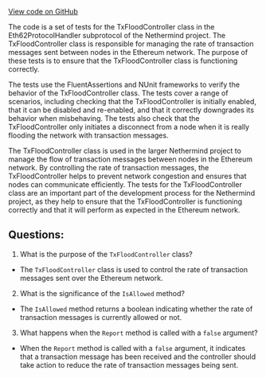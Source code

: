 [View code on GitHub](https://github.com/nethermindeth/nethermind/Nethermind.Network.Test/P2P/Subprotocols/Eth/V62/TxFloodControllerTests.cs)

The code is a set of tests for the TxFloodController class in the Eth62ProtocolHandler subprotocol of the Nethermind project. The TxFloodController class is responsible for managing the rate of transaction messages sent between nodes in the Ethereum network. The purpose of these tests is to ensure that the TxFloodController class is functioning correctly.

The tests use the FluentAssertions and NUnit frameworks to verify the behavior of the TxFloodController class. The tests cover a range of scenarios, including checking that the TxFloodController is initially enabled, that it can be disabled and re-enabled, and that it correctly downgrades its behavior when misbehaving. The tests also check that the TxFloodController only initiates a disconnect from a node when it is really flooding the network with transaction messages.

The TxFloodController class is used in the larger Nethermind project to manage the flow of transaction messages between nodes in the Ethereum network. By controlling the rate of transaction messages, the TxFloodController helps to prevent network congestion and ensures that nodes can communicate efficiently. The tests for the TxFloodController class are an important part of the development process for the Nethermind project, as they help to ensure that the TxFloodController is functioning correctly and that it will perform as expected in the Ethereum network.
## Questions: 
 1. What is the purpose of the `TxFloodController` class?
- The `TxFloodController` class is used to control the rate of transaction messages sent over the Ethereum network.

2. What is the significance of the `IsAllowed` method?
- The `IsAllowed` method returns a boolean indicating whether the rate of transaction messages is currently allowed or not.

3. What happens when the `Report` method is called with a `false` argument?
- When the `Report` method is called with a `false` argument, it indicates that a transaction message has been received and the controller should take action to reduce the rate of transaction messages being sent.